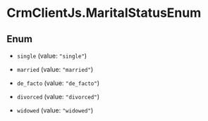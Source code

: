 # CrmClientJs.MaritalStatusEnum

## Enum


* `single` (value: `"single"`)

* `married` (value: `"married"`)

* `de_facto` (value: `"de_facto"`)

* `divorced` (value: `"divorced"`)

* `widowed` (value: `"widowed"`)


